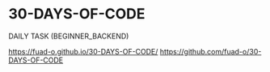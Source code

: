 # 30-DAYS-OF-CODE
DAILY TASK (BEGINNER_BACKEND)

https://fuad-o.github.io/30-DAYS-OF-CODE/
https://github.com/fuad-o/30-DAYS-OF-CODE
